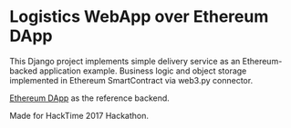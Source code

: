 # Logistics WebApp over Ethereum DApp

This Django project implements simple delivery service as an Ethereum-backed application example. Business logic and object storage implemented in Ethereum SmartContract via web3.py connector.

[Ethereum DApp](https://github.com/ongrid/HackTime-2017-Logistics-DApp) as the reference backend.

Made for HackTime 2017 Hackathon.
